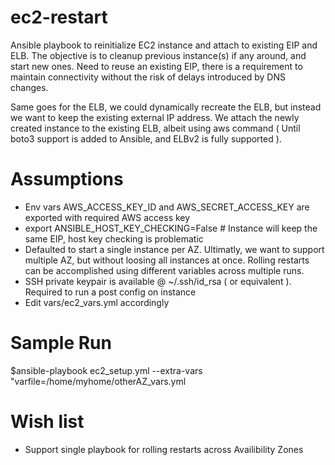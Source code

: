 # ec2-restart
Ansible playbook to reinitialize EC2 instance and attach to existing EIP and ELB.
The objective is to cleanup previous instance(s) if any around, and start new ones.
Need to reuse an existing EIP, there is a requirement to maintain connectivity without 
the risk of delays introduced by DNS changes.

Same goes for the ELB, we could dynamically recreate the ELB, but instead we want to keep the
existing external IP address. We attach the newly created instance to the existing ELB, albeit using aws
command ( Until boto3 support is added to Ansible, and ELBv2 is fully supported ). 

# Assumptions
- Env vars AWS_ACCESS_KEY_ID and AWS_SECRET_ACCESS_KEY are exported with required AWS access key
- export ANSIBLE_HOST_KEY_CHECKING=False # Instance will keep the same EIP, host key checking is problematic
- Defaulted to start a single instance per AZ. Ultimatly, we want to support multiple AZ, but without loosing
  all instances at once. Rolling restarts can be accomplished using different variables across multiple runs.
- SSH private keypair is available @ ~/.ssh/id_rsa ( or equivalent ). Required to run a post config on instance
- Edit vars/ec2_vars.yml accordingly

# Sample Run

\$ansible-playbook ec2_setup.yml --extra-vars "varfile=/home/myhome/otherAZ_vars.yml 

# Wish list
- Support single playbook for rolling restarts across Availibility Zones
